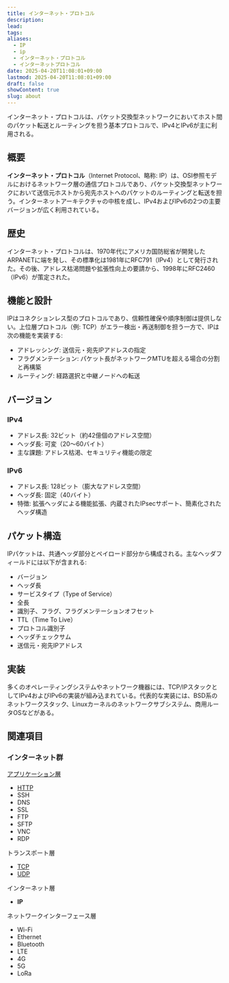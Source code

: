 ```yaml
---
title: インターネット・プロトコル
description: 
lead: 
tags: 
aliases:
  - IP
  - ip
  - インターネット・プロトコル
  - インターネットプロトコル
date: 2025-04-20T11:08:01+09:00
lastmod: 2025-04-20T11:08:01+09:00
draft: false
showContent: true
slug: about
---
```


インターネット・プロトコルは、パケット交換型ネットワークにおいてホスト間のパケット転送とルーティングを担う基本プロトコルで、IPv4とIPv6が主に利用される。

## 概要

**インターネット・プロトコル**（Internet Protocol、略称: IP）は、OSI参照モデルにおけるネットワーク層の通信プロトコルであり、パケット交換型ネットワークにおいて送信元ホストから宛先ホストへのパケットのルーティングと転送を担う。インターネットアーキテクチャの中核を成し、IPv4およびIPv6の2つの主要バージョンが広く利用されている。

## 歴史

インターネット・プロトコルは、1970年代にアメリカ国防総省が開発したARPANETに端を発し、その標準化は1981年にRFC791（IPv4）として発行された。その後、アドレス枯渇問題や拡張性向上の要請から、1998年にRFC2460（IPv6）が策定された。

## 機能と設計

IPはコネクションレス型のプロトコルであり、信頼性確保や順序制御は提供しない。上位層プロトコル（例: TCP）がエラー検出・再送制御を担う一方で、IPは次の機能を実装する:

- アドレッシング: 送信元・宛先IPアドレスの指定
- フラグメンテーション: パケット長がネットワークMTUを超える場合の分割と再構築
- ルーティング: 経路選択と中継ノードへの転送

## バージョン

### IPv4

- アドレス長: 32ビット（約42億個のアドレス空間）
- ヘッダ長: 可変（20～60バイト）
- 主な課題: アドレス枯渇、セキュリティ機能の限定

### IPv6

- アドレス長: 128ビット（膨大なアドレス空間）
- ヘッダ長: 固定（40バイト）
- 特徴: 拡張ヘッダによる機能拡張、内蔵されたIPsecサポート、簡素化されたヘッダ構造

## パケット構造

IPパケットは、共通ヘッダ部分とペイロード部分から構成される。主なヘッダフィールドには以下が含まれる:

- バージョン
- ヘッダ長
- サービスタイプ（Type of Service）
- 全長
- 識別子、フラグ、フラグメンテーションオフセット
- TTL（Time To Live）
- プロトコル識別子
- ヘッダチェックサム
- 送信元・宛先IPアドレス

## 実装

多くのオペレーティングシステムやネットワーク機器には、TCP/IPスタックとしてIPv4およびIPv6の実装が組み込まれている。代表的な実装には、BSD系のネットワークスタック、Linuxカーネルのネットワークサブシステム、商用ルータOSなどがある。

## 関連項目
### インターネット群
[アプリケーション層](../application/アプリケーション層.md)
- [HTTP](../application/http/HTTP.md)
- SSH
- DNS
- SSL
- FTP
- SFTP
- VNC
- RDP

トランスポート層
- [TCP](../transport/tcp/TCP.md)
- [UDP](../transport/udp/UDP.md)

インターネット層
- **IP**

ネットワークインターフェース層
- Wi-Fi
- Ethernet
- Bluetooth
- LTE
- 4G
- 5G
- LoRa
